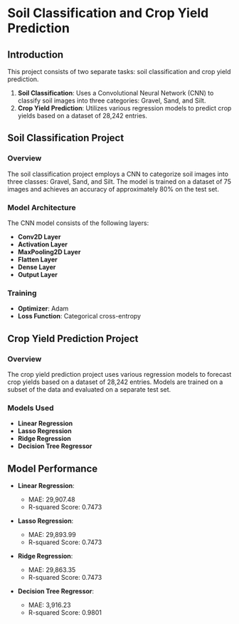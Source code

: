 # Soil Classification and Crop Yield Prediction

## Introduction

This project consists of two separate tasks: soil classification and crop yield prediction. 

1. **Soil Classification**: Uses a Convolutional Neural Network (CNN) to classify soil images into three categories: Gravel, Sand, and Silt.
2. **Crop Yield Prediction**: Utilizes various regression models to predict crop yields based on a dataset of 28,242 entries.

## Soil Classification Project

### Overview

The soil classification project employs a CNN to categorize soil images into three classes: Gravel, Sand, and Silt. The model is trained on a dataset of 75 images and achieves an accuracy of approximately 80% on the test set.

### Model Architecture

The CNN model consists of the following layers:

- **Conv2D Layer**
- **Activation Layer**
- **MaxPooling2D Layer**
- **Flatten Layer**
- **Dense Layer**
- **Output Layer**

### Training

- **Optimizer**: Adam
- **Loss Function**: Categorical cross-entropy


## Crop Yield Prediction Project

### Overview

The crop yield prediction project uses various regression models to forecast crop yields based on a dataset of 28,242 entries. Models are trained on a subset of the data and evaluated on a separate test set.

### Models Used

- **Linear Regression**
- **Lasso Regression**
- **Ridge Regression**
- **Decision Tree Regressor**


## Model Performance

- **Linear Regression**:
  - MAE: 29,907.48
  - R-squared Score: 0.7473

- **Lasso Regression**:
  - MAE: 29,893.99
  - R-squared Score: 0.7473

- **Ridge Regression**:
  - MAE: 29,863.35
  - R-squared Score: 0.7473

- **Decision Tree Regressor**:
  - MAE: 3,916.23
  - R-squared Score: 0.9801


